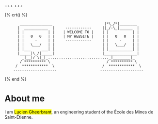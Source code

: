 +++
+++

{% crt() %}
```
       _______________                        |*\_/*|________
      |  ___________  |     ------------     ||_/-\_|______  |
      | |           | |    | WELCOME TO |    | |           | |
      | |   0   0   | |    | MY WEBSITE |    | |   0   0   | |
      | |     -     | |     ------------     | |     -     | |
      | |   \___/   | |                      | |   \___/   | |
      | |___     ___| |                      | |___________| |
      |_____|\_/|_____|                      |_______________|
        _|__|/ \|_|_............................_|________|_
       / ********** \                          / ********** \
     /  ************  \                      /  ************  \
    --------------------                    --------------------
```
{% end %}

# About me
I am <mark>Lucien Gheerbrant</mark>, an engineering student of the École des Mines de Saint-Étienne.
